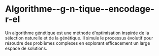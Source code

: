 # Algorithme--g-n-tique--encodage-r-el
Un algorithme génétique est une méthode d'optimisation inspirée de la sélection naturelle et de la génétique. Il simule le processus évolutif pour résoudre des problèmes complexes en explorant efficacement un large espace de solutions.
